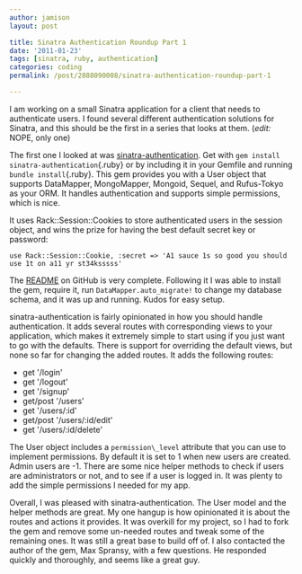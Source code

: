 ```yaml
---
author: jamison
layout: post

title: Sinatra Authentication Roundup Part 1
date: '2011-01-23'
tags: [sinatra, ruby, authentication]
categories: coding
permalink: /post/2888090008/sinatra-authentication-roundup-part-1

---
```


I am working on a small Sinatra application for a client that needs to
authenticate users. I found several different authentication solutions for
Sinatra, and this should be the first in a series that looks at them. (*edit:* NOPE, only one)

The first one I looked at was
[sinatra-authentication](https://github.com/maxjustus/sinatra-authentication "sinatra-authentication").
Get with `gem install sinatra-authentication`{.ruby} or by including it
in your Gemfile and running `bundle install`{.ruby}. This gem provides
you with a User object that supports DataMapper, MongoMapper, Mongoid,
Sequel, and Rufus-Tokyo as your ORM. It handles authentication and
supports simple permissions, which is nice.

It uses Rack::Session::Cookies to store authenticated users in the
session object, and wins the prize for having the best default secret
key or password:

    use Rack::Session::Cookie, :secret => 'A1 sauce 1s so good you should use 1t on a11 yr st34ksssss'

The
[README](https://github.com/maxjustus/sinatra-authentication/blob/master/readme.markdown "README")
on GitHub is very complete. Following it I was able to install the gem,
require it, run `DataMapper.auto_migrate!` to change my database schema,
and it was up and running. Kudos for easy setup.

sinatra-authentication is fairly opinionated in how you should handle
authentication. It adds several routes with corresponding views to your
application, which makes it extremely simple to start using if you just
want to go with the defaults. There is support for overriding the
default views, but none so far for changing the added routes. It adds
the following routes:

-   get '/login'
-   get '/logout'
-   get '/signup'
-   get/post '/users'
-   get '/users/:id'
-   get/post '/users/:id/edit'
-   get '/users/:id/delete'

The User object includes a `permission\_level` attribute
that you can use to implement permissions. By default it is set to 1
when new users are created. Admin users are -1. There are some nice
helper methods to check if users are administrators or not, and to see
if a user is logged in. It was plenty to add the simple permissions I
needed for my app.

Overall, I was pleased with sinatra-authentication. The User model and
the helper methods are great. My one hangup is how opinionated it is
about the routes and actions it provides. It was overkill for my
project, so I had to fork the gem and remove some un-needed routes and
tweak some of the remaining ones. It was still a great base to build off
of. I also contacted the author of the gem, Max Spransy, with a few
questions. He responded quickly and thoroughly, and seems like a great
guy.

